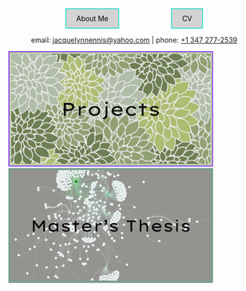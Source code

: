 <div style="text-align: center;">
  <a href="about_me.md" style="display: inline-block; padding: 10px 20px; margin-right: 100px; background-color: lightgray; border: 2px solid turquoise; color: black; text-decoration: none;">About Me</a>
  <a href="JEnnis_CV.pdf" style="display: inline-block; padding: 10px 20px; background-color: lightgray; border: 2px solid turquoise; color: black; text-decoration: none;">CV</a>
</div>

<p style="text-align: center;">
  email: <a href="mailto:jacquelynnennis@yahoo.com">jacquelynnennis@yahoo.com</a> | phone: <a href="tel:+13472772539">+1 347 277-2539</a>
</p>

[<img src="projects_button.png" width="410"/>](thesis_writeup.md)
[<img src="thesis_button.png" width="410"/>](Master_Thesis/Thesis_page.md)



